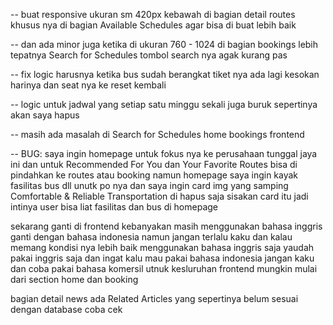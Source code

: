 -- buat responsive ukuran sm 420px kebawah di bagian detail routes khusus nya di bagian Available Schedules agar bisa di buat lebih baik

-- dan ada minor juga ketika di ukuran 760 - 1024 di bagian bookings lebih tepatnya Search for Schedules tombol search nya agak kurang pas

-- fix logic harusnya ketika bus sudah berangkat tiket nya ada lagi kesokan harinya dan seat nya ke reset kembali

-- logic untuk jadwal yang setiap satu minggu sekali juga buruk sepertinya akan saya hapus

-- masih ada masalah di Search for Schedules home bookings frontend

-- BUG: saya ingin homepage untuk fokus nya ke perusahaan tunggal jaya ini dan untuk Recommended For You dan Your Favorite Routes bisa di pindahkan ke routes atau booking namun homepage saya ingin kayak fasilitas bus dll unutk po nya dan saya ingin card img  yang samping Comfortable & Reliable Transportation di hapus saja sisakan card itu jadi intinya user bisa liat fasilitas dan bus di homepage


sekarang ganti di frontend kebanyakan masih menggunakan bahasa inggris ganti dengan bahasa indonesia namun jangan terlalu kaku dan kalau memang kondisi nya lebih baik menggunakan bahasa inggris saja yaudah pakai inggris saja dan ingat kalu mau pakai bahasa indonesia jangan kaku dan coba pakai bahasa komersil utnuk kesluruhan frontend mungkin mulai dari section home dan  booking 


bagian detail news ada Related Articles yang sepertinya belum sesuai dengan database coba cek